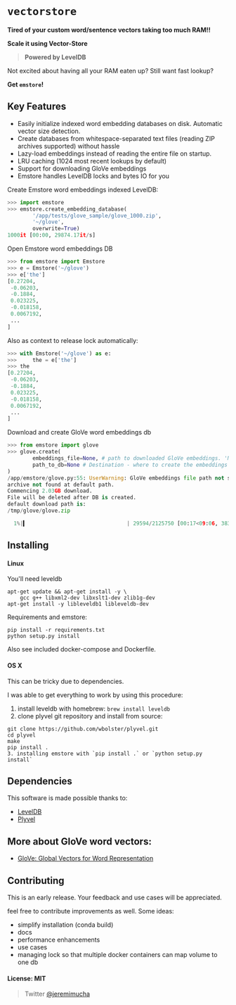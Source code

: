 # `vectorstore`

**Tired of your custom word/sentence vectors taking too much RAM!!**

**Scale it using Vector-Store**

>**Powered by LevelDB**

Not excited about having all your RAM eaten up?
Still want fast lookup?

**Get `emstore`!**

## Key Features

* Easily initialize indexed word embedding databases on disk. Automatic vector size detection.
* Create databases from whitespace-separated text files (reading ZIP archives supported) without hassle
* Lazy-load embeddings instead of reading the entire file on startup.
* LRU caching (1024 most recent lookups by default)
* Support for downloading GloVe embeddings
* Emstore handles LevelDB locks and bytes IO for you

Create Emstore word embeddings indexed LevelDB:
```Python
>>> import emstore
>>> emstore.create_embedding_database(
        '/app/tests/glove_sample/glove_1000.zip', 
        '~/glove', 
        overwrite=True)
1000it [00:00, 29874.17it/s]
```

Open Emstore word embeddings DB
```Python
>>> from emstore import Emstore
>>> e = Emstore('~/glove')
>>> e['the']
[0.27204,
 -0.06203,
 -0.1884,
 0.023225,
 -0.018158,
 0.0067192,
 ...
]
```

Also as context to release lock automatically:
```Python
>>> with Emstore('~/glove') as e:
>>>     the = e['the']
>>> the
[0.27204,
 -0.06203,
 -0.1884,
 0.023225,
 -0.018158,
 0.0067192,
 ...
]
```

Download and create GloVe word embeddings db
```Python
>>> from emstore import glove
>>> glove.create(
        embeddings_file=None, # path to downloaded GloVe embeddings. 'None' will trigger download
        path_to_db=None # Destination - where to create the embeddings database. 'None' by default - builds in ~/glove
)
/app/emstore/glove.py:55: UserWarning: GloVe embeddings file path not specified,
archive not found at default path.
Commencing 2.03GB download.
File will be deleted after DB is created.
default download path is:
/tmp/glove/glove.zip

  1%|▍                                | 29594/2125750 [00:17<09:06, 3832.52KB/s]
```

## Installing

#### Linux

You'll need leveldb

```
apt-get update && apt-get install -y \
    gcc g++ libxml2-dev libxslt1-dev zlib1g-dev
apt-get install -y libleveldb1 libleveldb-dev
```
Requirements and emstore:
```
pip install -r requirements.txt
python setup.py install
```

Also see included docker-compose and Dockerfile.

#### OS X

This can be tricky due to dependencies.

I was able to get everything to work by using this procedure:

1. install leveldb with homebrew: `brew install leveldb`
2. clone plyvel git repository and install from source:
```shell
git clone https://github.com/wbolster/plyvel.git
cd plyvel
make
pip install .
3. installing emstore with `pip install .` or `python setup.py install`
```


## Dependencies

This software is made possible thanks to:

- [LevelDB](http://leveldb.org/)
- [Plyvel](https://github.com/wbolster/plyvel/)

## More about GloVe word vectors:

- [GloVe: Global Vectors for Word Representation](https://nlp.stanford.edu/projects/glove/)

## Contributing

This is an early release. 
Your feedback and use cases will be appreciated.

feel free to contribute improvements as well. Some ideas:
 - simplify installation (conda build)
 - docs
 - performance enhancements
 - use cases
 - managing lock so that multiple docker containers can map volume to one db
 

#### License: MIT


> Twitter [@jeremimucha](https://twitter.com/jeremimucha)
